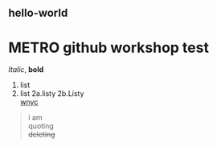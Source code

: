 ## hello-world
# METRO github workshop test
_Italic_, **bold**
1. list
2. list
  2a.listy
  2b.Listy  
[wnyc](http://wnyc.org)
> i am  
> quoting  
<del>deleting</del>  
